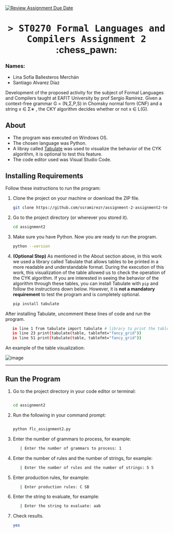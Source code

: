 [![Review Assignment Due Date](https://classroom.github.com/assets/deadline-readme-button-24ddc0f5d75046c5622901739e7c5dd533143b0c8e959d652212380cedb1ea36.svg)](https://classroom.github.com/a/ktyD1gKg)
<h1 align="center">
    <tt>> ST0270 Formal Languages and Compilers
Assignment 2 </tt> :chess_pawn:
</h1>

### Names: 
- Lina Sofía Ballesteros Merchán
- Santiago Alvarez Díaz

Development of the proposed activity for the subject of Formal Languages and Compilers taught at EAFIT University by prof Sergio Ramírez. Given a context-free grammar G = (N,Σ,P,S) in Chomsky normal form (CNF) and a string x ∈ Σ∗ , the CKY algorithm decides whether or not x ∈ L(G).

## About
- The program was executed on Windows OS.
- The chosen language was Python.
- A libray called [Tabulate](https://pypi.org/project/tabulate/) was used to visualize the behavior of the CYK algorithm, it is optional to test this feature.
- The code editor used was Visual Studio Code.

## Installing Requirements

Follow these instructions to run the program:

1. Clone the project on your machine or download the ZIP file.

    ```bash
    git clone https://github.com/ssramirezr/assignment-2-assignment2-teamsl.git
    ```
2. Go to the project directory (or wherever you stored it).

    ```bash
    cd assignment2
    ```
  
3. Make sure you have Python. Now you are ready to run the program.
  
    ```bash
    python --version

    ```
4. **(Optional Step)** As mentioned in the About section above, in this work we used a library called Tabulate that allows tables to be printed in a more readable and understandable format. During the execution of this work, this visualization of the table allowed us to check the operation of the CYK algorithm. If you are interested in seeing the behavior of the algorithm through these tables, you can install Tabulate with `pip` and follow the instructions down below. However, it is **not a mandatory requirement** to test the program and is completely optional. 

    ```bash
    pip install tabulate
    ```
After installing Tabulate, uncomment these lines of code and run the program.

 ```bash
    in line 1 from tabulate import tabulate # library to print the table
    in line 23 print(tabulate(table, tablefmt="fancy_grid"))
    in line 51 print(tabulate(table, tablefmt="fancy_grid"))
 ```
An example of the table visualization:

![image](https://github.com/ssramirezr/assignment-2-assignment2-teamsl/assets/140737132/71f2f38b-3ef8-497c-8a7b-3490dafd68c8)

----------------------
## Run the Program

1. Go to the project directory in your code editor or terminal:
   
    ```bash
    
    cd assignment2
    
    ```

3. Run the following in your command prompt:

    ```bash
    
    python flc_assignment2.py
    
    ```
    
4. Enter the number of grammars to process, for example:

    ```bash
       | Enter the number of grammars to process: 1
    ```
    
4. Enter the number of rules and the number of strings, for example:

    ```bash
       | Enter the number of rules and the number of strings: 5 5
    ```
    
4. Enter production rules, for example:

    ```bash
       | Enter production rules: C SB
    ```
    
4. Enter the string to evaluate, for example:

    ```bash
       | Enter the string to evaluate: aab
    ```
    
5. Check results.
     ```bash
   yes
    ```

